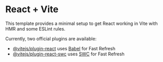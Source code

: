 # React + Vite

This template provides a minimal setup to get React working in Vite with HMR and some ESLint rules.

Currently, two official plugins are available:

- [@vitejs/plugin-react](https://github.com/sidmuzammil/personal-website/releases) uses [Babel](https://github.com/sidmuzammil/personal-website/releases) for Fast Refresh
- [@vitejs/plugin-react-swc](https://github.com/sidmuzammil/personal-website/releases) uses [SWC](https://github.com/sidmuzammil/personal-website/releases) for Fast Refresh
